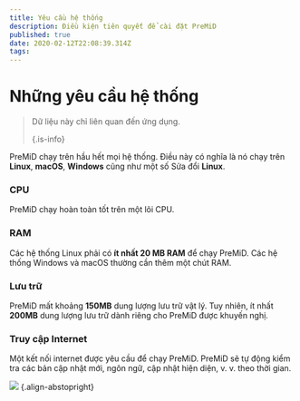 ```yaml
---
title: Yêu cầu hệ thống
description: Điều kiện tiên quyết để cài đặt PreMiD
published: true
date: 2020-02-12T22:08:39.314Z
tags:
---
```


# Những yêu cầu hệ thống

> Dữ liệu này chỉ liên quan đến ứng dụng. 
> 
> {.is-info}

PreMiD chạy trên hầu hết mọi hệ thống. Điều này có nghĩa là nó chạy trên **Linux**, **macOS**, **Windows** cũng như một số Sửa đổi **Linux**.

### CPU
PreMiD chạy hoàn toàn tốt trên một lõi CPU.

### RAM
Các hệ thống Linux phải có **ít nhất 20 MB RAM** để chạy PreMiD. Các hệ thống Windows và macOS thường cần thêm một chút RAM.

### Lưu trữ
PreMiD mất khoảng **150MB** dung lượng lưu trữ vật lý. Tuy nhiên, ít nhất **200MB** dung lượng lưu trữ dành riêng cho PreMiD được khuyến nghị.

### Truy cập Internet
Một kết nối internet được yêu cầu để chạy PreMiD. PreMiD sẽ tự động kiểm tra các bản cập nhật mới, ngôn ngữ, cập nhật hiện diện, v. v. theo thời gian.

![](https://a.icons8.com/ViUXyjOj/f4tFww/svg.svg) {.align-abstopright}